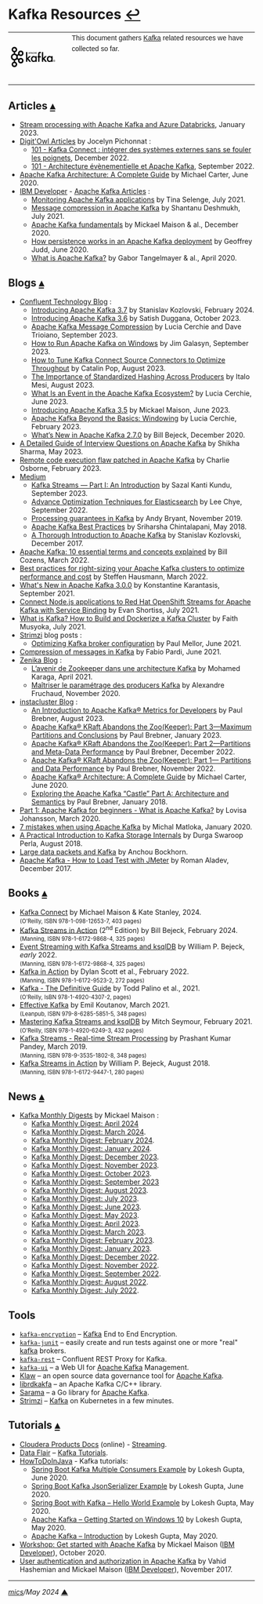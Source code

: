 # <span id="top">Kafka Resources</span> <span style="size:30%;"><a href="README.md">↩</a></span>

<table style="font-family:Helvetica,Arial;line-height:1.6;">
  <tr>
  <td style="border:0;padding:0 10px 0 0;min-width:120px;"><a href="https://kafka.apache.org/"><img src="./docs/images/apache-kafka.png" width="100" alt="Kafka project"/></a></td>
  <td style="border:0;padding:0;vertical-align:text-top;">This document gathers <a href="https://kafka.apache.org/" rel="external">Kafka</a> related resources we have collected so far.
  </td>
  </tr>
</table>

## <span id="articles">Articles</span> [**&#x25B4;**](#top)

- [Stream processing with Apache Kafka and Azure Databricks](https://learn.microsoft.com/en-us/azure/databricks/structured-streaming/kafka), January 2023.
- [Digit'Owl Articles](https://fr.linkedin.com/today/author/jocelyn-pichonnat) by Jocelyn Pichonnat :
  - [101 - Kafka Connect : intégrer des systèmes externes sans se fouler les poignets][article_pichonnat_202212], December 2022.
  - [101 - Architecture évènementielle et Apache Kafka][article_pichonnat_202209], September 2022.
- [Apache Kafka Architecture: A Complete Guide][article_carter] by Michael Carter, June 2020.
- [IBM Developer](https://developer.ibm.com/) - [Apache Kafka Articles](https://developer.ibm.com/components/kafka/articles/) :
  - [Monitoring Apache Kafka applications](https://developer.ibm.com/articles/monitoring-apache-kafka-apps/) by Tina Selenge, July 2021.
  - [Message compression in Apache Kafka](https://developer.ibm.com/articles/benefits-compression-kafka-messaging/) by Shantanu Deshmukh, July 2021.
  - [Apache Kafka fundamentals](https://developer.ibm.com/articles/event-streams-kafka-fundamentals/) by Mickael Maison &amp; al., December 2020.
  - [How persistence works in an Apache Kafka deployment](https://developer.ibm.com/articles/how-persistence-works-in-apache-kafka/) by Geoffrey Judd, June 2020.
  - [What is Apache Kafka?](https://developer.ibm.com/articles/an-introduction-to-apache-kafka/) by Gabor Tangelmayer &amp; al., April 2020.

## <span id="blogs">Blogs</span> [**&#x25B4;**](#top)

- [Confluent Technology Blog](https://www.confluent.io/blog/area/technology/) :
  - [Introducing Apache Kafka 3.7](https://www.confluent.io/blog/introducing-apache-kafka-3-7/) by Stanislav Kozlovski, February 2024.
  - [Introducing Apache Kafka 3.6](https://www.confluent.io/blog/introducing-apache-kafka-3-6/) by Satish Duggana, October 2023.
  - [Apache Kafka Message Compression](https://www.confluent.io/blog/apache-kafka-message-compression/) by Lucia Cerchie and Dave Trioiano, September 2023.
  - [How to Run Apache Kafka on Windows](https://www.confluent.io/blog/set-up-and-run-kafka-on-windows-linux-wsl-2/) by Jim Galasyn, September 2023.
  - [How to Tune Kafka Connect Source Connectors to Optimize Throughput](https://www.confluent.io/blog/how-to-increase-throughput-on-kafka-connect-source-connectors/)
 by Catalin Pop, August 2023.
  - [The Importance of Standardized Hashing Across Producers](https://www.confluent.io/blog/standardized-hashing-across-java-and-non-java-producers/) by Italo Mesi, August 2023.
  - [What Is an Event in the Apache Kafka Ecosystem?](https://www.confluent.io/blog/what-is-an-event-in-the-apache-kafka-ecosystem/) by Lucia Cerchie, June 2023.
  - [Introducing Apache Kafka 3.5](https://www.confluent.io/blog/introducing-apache-kafka-3-5/) by Mickael Maison, June 2023.
  - [Apache Kafka Beyond the Basics: Windowing](https://www.confluent.io/blog/windowing-in-kafka-streams/) by Lucia Cerchie, February 2023.
  - [What’s New in Apache Kafka 2.7.0](https://www.confluent.io/blog/apache-kafka-2-7-features-updates-improvements/) by Bill Bejeck, December 2020.
- [A Detailed Guide of Interview Questions on Apache Kafka](https://www.analyticsvidhya.com/blog/2023/04/a-detailed-guide-of-interview-questions-on-apache-kafka/) by Shikha Sharma, May 2023.
- [Remote code execution flaw patched in Apache Kafka](https://portswigger.net/daily-swig/remote-code-execution-flaw-patched-in-apache-kafka) by Charlie Osborne, February 2023.
- [Medium](https://medium.com/search?q=Elasticsearch)
  - [Kafka Streams — Part I: An Introduction][blog_kundu_1] by Sazal Kanti Kundu, September 2023.
  - [Advance Optimization Techniques for Elasticsearch][blog_chye] by Lee Chye, September 2022.
  - [Processing guarantees in Kafka][blog_bryant] by Andy Bryant, November 2019.
  - [Apache Kafka Best Practices][blog_chintalapani] by Sriharsha Chintalapani, May 2018.
  - [A Thorough Introduction to Apache Kafka][blog_kozlovski] by Stanislav Kozlovski, December 2017.
- [Apache Kafka: 10 essential terms and concepts explained][blog_cozens] by Bill Cozens, March 2022.
- [Best practices for right-sizing your Apache Kafka clusters to optimize performance and cost][blog_hausmann] by Steffen Hausmann, March 2022.
- [What's New in Apache Kafka 3.0.0][blog_kafka3] by Konstantine Karantasis, September 2021.
- [Connect Node.js applications to Red Hat OpenShift Streams for Apache Kafka with Service Binding][blog_shortiss] by Evan Shortiss, July 2021.
- [What is Kafka? How to Build and Dockerize a Kafka Cluster][blog_musyoka] by Faith Musyoka, July 2021.
- [Strimzi](https://strimzi.io/blog/) blog posts :
  - [Optimizing Kafka broker configuration][blog_mellor] by Paul Mellor, June 2021.
- [Compression of messages in Kafka][blog_pardi] by Fabio Pardi, June 2021.
- [Zenika Blog](https://blog.zenika.com/?s=kafka) :
  - [L’avenir de Zookeeper dans une architecture Kafka](https://blog.zenika.com/2021/04/07/lavenir-de-zookeeper-dans-une-architecture-kafka/) by Mohamed Karaga, April 2021.
  - [Maîtriser le paramétrage des producers Kafka](https://blog.zenika.com/2020/11/04/maitriser-le-parametrage-des-producers-kafka/) by Alexandre Fruchaud, November 2020.
- [instacluster Blog](https://www.instaclustr.com/blog/category/technical/kafka/) :
  - [An Introduction to Apache Kafka® Metrics for Developers](https://www.instaclustr.com/blog/an-introduction-to-apache-kafka-metrics-for-developers/) by Paul Brebner, August 2023.
  - [Apache Kafka® KRaft Abandons the Zoo(Keeper): Part 3—Maximum Partitions and Conclusions](https://www.instaclustr.com/blog/apache-kafka-kraft-abandons-the-zookeeper-part-3-maximum-partitions-and-conclusions/) by Paul Brebner, January 2023.
  - [Apache Kafka® KRaft Abandons the Zoo(Keeper): Part 2—Partitions and Meta-Data Performance](https://www.instaclustr.com/blog/apache-kafka-kraft-abandons-the-zookeeper-part-2-partitions-and-meta-data-performance/) by Paul Brebner, December 2022.
  - [Apache Kafka® KRaft Abandons the Zoo(Keeper): Part 1— Partitions and Data Performance](https://www.instaclustr.com/blog/apache-kafka-kraft-abandons-the-zookeeper-part-1-partitions-and-data-performance/) by Paul Brebner, November 2022.
  - [Apache Kafka® Architecture: A Complete Guide][blog_carter] by Michael Carter, June 2020.
  - [Exploring the Apache Kafka “Castle” Part A: Architecture and Semantics](blog_brebner) by Paul Brebner, January 2018.
- [Part 1: Apache Kafka for beginners - What is Apache Kafka?][blog_johansson] by Lovisa Johansson, March 2020.
- [7 mistakes when using Apache Kafka][blog_matloka] by Michal Matloka, January 2020.
- [A Practical Introduction to Kafka Storage Internals][blog_perla] by Durga Swaroop Perla, August 2018.
- [Large data packets and Kafka][blog_bockhorn] by Anchou Bockhorn.
- [Apache Kafka - How to Load Test with JMeter][blog_aladev] by Roman Aladev, December 2017.

## <span id="books">Books</span> [**&#x25B4;**](#top)

- [Kafka Connect][book_maison] by Michael Maison &amp; Kate Stanley, 2024.<br/><span style="font-size:80%;">(O'Reilly, ISBN 978-1-098-12653-7, 403 pages)</span>
- [Kafka Streams in Action][book_bejeck] (2<sup>nd</sup> Edition) by Bill Bejeck, February 2024.<br/><span style="font-size:80%;">(Manning, ISBN  978-1-6172-9868-4, 325 pages)</span>
- [Event Streaming with Kafka Streams and ksqlDB][book_bejeck_event] by William P. Bejeck, *early* 2022.<br/><span style="font-size:80%;">(Manning, ISBN 978-1-6172-9868-4, 325 pages)</span>
- [Kafka in Action][book_scott] by Dylan Scott et al., February 2022.<br/><span style="font-size:80%;">(Manning, ISBN 978-1-6172-9523-2, 272 pages)</span>
- [Kafka - The Definitive Guide][book_palino] by Todd Palino et al., 2021.<br/><span style="font-size:80%;">(O'Reilly, IsBN 978-1-4920-4307-2, pages)</span>
- [Effective Kafka][book_koutanov] by Emil Koutanov, March 2021.<br/><span style="font-size:80%;">(Leanpub, ISBN 979-8-6285-5851-5, 348 pages)</span>
- [Mastering Kafka Streams and ksqlDB][book_seymour] by Mitch Seymour, February 2021.<br/><span style="font-size:80%;">(O'Reilly, ISBN 978-1-4920-6249-3, 432 pages)</span>
- [Kafka Streams - Real-time Stream Processing][book_pandey] by Prashant Kumar Pandey, March 2019.<br/><span style="font-size:80%;">(Manning, ISBN 978-9-3535-1802-8, 348 pages)</span>
- [Kafka Streams in Action][book_bejeck] by William P. Bejeck, August 2018.<br/><span style="font-size:80%;">(Manning, ISBN 978-1-6172-9447-1, 280 pages)</span>

## <span id="news">News</span> [**&#x25B4;**](#top)

- [Kafka Monthly Digests](https://developers.redhat.com/author/mickael-maison) by Mickael Maison :
  - [Kafka Monthly Digest: April 2024](https://developers.redhat.com/blog/2024/05/02/kafka-monthly-digest-april-2024.)
  - [Kafka Monthly Digest: March 2024](https://developers.redhat.com/blog/2024/03/29/kafka-monthly-digest-march-2024).
  - [Kafka Monthly Digest: February 2024](https://developers.redhat.com/blog/2024/03/01/kafka-monthly-digest-february-2024).
  - [Kafka Monthly Digest: January 2024][news_maison_202401].
  - [Kafka Monthly Digest: December 2023][news_maison_202312].
  - [Kafka Monthly Digest: November 2023][news_maison_202311].
  - [Kafka Monthly Digest: October 2023](https://developers.redhat.com/blog/2023/11/02/kafka-monthly-digest-october-2023).
  - [Kafka Monthly Digest: September 2023](https://developers.redhat.com/blog/2023/10/02/kafka-monthly-digest-september-2023)
  - [Kafka Monthly Digest: August 2023](https://developers.redhat.com/blog/2023/09/01/kafka-monthly-digest-august-2023). 
  - [Kafka Monthly Digest: July 2023](https://developers.redhat.com/blog/2023/07/31/kafka-monthly-digest-july-2023).
  - [Kafka Monthly Digest: June 2023](https://developers.redhat.com/blog/2023/07/03/kafka-monthly-digest-june-2023).
  - [Kafka Monthly Digest: May 2023](https://developers.redhat.com/blog/2023/05/31/kafka-monthly-digest-may-2023).
  - [Kafka Monthly Digest: April 2023](https://developers.redhat.com/blog/2023/05/01/kafka-monthly-digest-april-2023).
  - [Kafka Monthly Digest: March 2023](https://developers.redhat.com/blog/2023/04/03/kafka-monthly-digest-march-2023).
  - [Kafka Monthly Digest: February 2023](https://developers.redhat.com/blog/2023/03/01/kafka-monthly-digest-february-2023).
  - [Kafka Monthly Digest: January 2023](https://developers.redhat.com/blog/2023/02/01/kafka-monthly-digest-january-2023).
  - [Kafka Monthly Digest: December 2022](https://developers.redhat.com/blog/2023/01/03/kafka-monthly-digest-december-2022).
  - [Kafka Monthly Digest: November 2022](https://developers.redhat.com/blog/2022/12/05/kafka-monthly-digest-november-2022).
  - [Kafka Monthly Digest: September 2022](https://developers.redhat.com/blog/2022/10/05/kafka-monthly-digest-september-2022).
  - [Kafka Monthly Digest: August 2022](https://developers.redhat.com/articles/2022/09/13/kafka-monthly-digest-august-2022).
  - [Kafka Monthly Digest: July 2022](https://developers.redhat.com/articles/2022/08/04/kafka-monthly-digest-july-2022).

## <span id="tools">Tools</span>

- [`kafka-encryption`](https://github.com/QuickSign/kafka-encryption) &ndash; [Kafka] End to End Encryption.
- [`kafka-junit`](https://github.com/salesforce/kafka-junit) &ndash; easily create and run tests against one or more "real" [kafka] brokers.
- [`kafka-rest`](https://github.com/confluentinc/kafka-rest) &ndash; Confluent REST Proxy for Kafka.
- [`kafka-ui`](https://github.com/provectus/kafka-ui) &ndash; a Web UI for [Apache Kafka][kafka] Management.
- [Klaw](https://www.klaw-project.io/) &ndash; an open source data governance tool for [Apache Kafka][kafka].
- [librdkakfa](https://github.com/confluentinc/librdkafka) &ndash; an Apache Kafka C/C++ library.
- [Sarama](https://github.com/Shopify/sarama) &ndash; a Go library for [Apache Kafka][kafka].
- [Strimzi](https://strimzi.io/) &ndash; [Kafka] on Kubernetes in a few minutes.

## <span id="tutorials">Tutorials</span> [**&#x25B4;**](#top)

- [Cloudera Products Docs][cloudera_docs] (online) - [Streaming](https://docs.cloudera.com/runtime/7.2.10/howto-streaming.html).
- [Data Flair](https://data-flair.training/) &ndash; [Kafka Tutorials](https://data-flair.training/blogs/kafka-tutorials-home/).
- [HowToDoInJava](https://howtodoinjava.com/) - Kafka tutorials:
  - [Spring Boot Kafka Multiple Consumers Example](https://howtodoinjava.com/kafka/multiple-consumers-example/) by Lokesh Gupta, June 2020.
  - [Spring Boot Kafka JsonSerializer Example](https://howtodoinjava.com/kafka/spring-boot-jsonserializer-example/) by Lokesh Gupta, June 2020.
  - [Spring Boot with Kafka – Hello World Example](https://howtodoinjava.com/kafka/spring-boot-with-kafka/) by Lokesh Gupta, May 2020.
  - [Apache Kafka – Getting Started on Windows 10](https://howtodoinjava.com/kafka/getting-started-windows-10/) by Lokesh Gupta, May 2020.
  - [Apache Kafka – Introduction](https://howtodoinjava.com/kafka/tutorial-introduction/) by Lokesh Gupta, May 2020.
- [Workshop: Get started with Apache Kafka][tutorial_maison] by Mickael Maison ([IBM Developer](https://developer.ibm.com/)), October 2020.
- [User authentication and authorization in Apache Kafka][tutorial_hashemian] by Vahid Hashemian and Mickael Maison ([IBM Developer](https://developer.ibm.com/)), November 2017.

***

*[mics](https://lampwww.epfl.ch/~michelou/)/May 2024* [**&#9650;**](#top)
<span id="bottom">&nbsp;</span>

<!-- link refs -->

[article_carter]: https://www.instaclustr.com/apache-kafka-architecture/
[article_pichonnat_202209]: https://www.linkedin.com/pulse/101-architecture-%C3%A9v%C3%A8nementielle-et-apache-kafka-jocelyn-pichonnat/
[article_pichonnat_202212]: https://fr.linkedin.com/pulse/101-kafka-connect-int%C3%A9grer-des-syst%C3%A8mes-externes-sans-pichonnat
[blog_aladev]: https://www.blazemeter.com/blog/apache-kafka-how-to-load-test-with-jmeter
[blog_bockhorn]: https://ipt.ch/en/impuls/large-data-packets-and-kafka
[blog_brebner]: https://www.instaclustr.com/blog/exploring-apache-kafka-castle-architecture-semantics/
[blog_bryant]: https://medium.com/@andy.bryant/processing-guarantees-in-kafka-12dd2e30be0e
[blog_carter]: https://www.instaclustr.com/blog/apache-kafka-architecture/
[blog_chintalapani]: https://medium.com/real-time-streaming/apache-kafka-best-practices-d9fac5c483c0
[blog_chye]: https://medium.com/csit-tech-blog/advance-optimization-techniques-for-elasticsearch-b728f59b70cc
[blog_cozens]: https://www.redhat.com/en/blog/apache-kafka-10-essential-terms-and-concepts-explained
[blog_hausmann]: https://aws.amazon.com/fr/blogs/big-data/best-practices-for-right-sizing-your-apache-kafka-clusters-to-optimize-performance-and-cost/
[blog_johansson]: https://www.cloudkarafka.com/blog/part1-kafka-for-beginners-what-is-apache-kafka.html
[blog_kafka3]: https://blogs.apache.org/kafka/entry/what-s-new-in-apache6
[blog_kozlovski]: https://betterprogramming.pub/thorough-introduction-to-apache-kafka-6fbf2989bbc1
[blog_kundu_1]: https://medium.com/@sazalkanti/kafka-streams-part-i-an-introduction-a8645534923
[blog_matloka]: https://blog.softwaremill.com/7-mistakes-when-using-apache-kafka-44358cd9cd6
[blog_mellor]: https://strimzi.io/blog/2021/06/08/broker-tuning/
[blog_musyoka]: https://www.section.io/engineering-education/what-is-kafka-how-to-build-and-dockerize-a-kafka-cluster/
[blog_pardi]: https://www.cloudkarafka.com/blog/compression-of-messages-in-kafka.html
[blog_perla]: https://medium.com/@durgaswaroop/a-practical-introduction-to-kafka-storage-internals-d5b544f6925f
[blog_shortiss]: https://developers.redhat.com/articles/2021/07/27/connect-nodejs-applications-red-hat-openshift-streams-apache-kafka-service
[blog_xxx]: https://www.blazemeter.com/blog/apache-kafka-how-to-load-test-with-jmeter
[book_bejeck]: https://www.manning.com/books/kafka-streams-in-action
[book_bejeck2]: https://www.manning.com/books/kafka-streams-in-action-second-edition
[book_bejeck_event]: https://www.manning.com/books/event-streaming-with-kafka-streams-and-ksqldb
[book_koutanov]: https://leanpub.com/effectivekafka
[book_maison]: https://www.oreilly.com/library/view/kafka-connect/9781098126520/
[book_palino]: https://www.oreilly.com/library/view/kafka-the-definitive/9781492043072/
[book_pandey]: https://www.amazon.com/Kafka-Streams-Real-time-Stream-Processing-ebook/dp/B07NNBTYS3
[book_scott]: https://www.manning.com/books/kafka-in-action
[book_seymour]: https://www.oreilly.com/library/view/mastering-kafka-streams/9781492062486/
[cloudera_docs]: https://docs.cloudera.com/
[kafka]: https://kafka.apache.org/
[news_maison_202311]: https://developers.redhat.com/blog/2023/11/29/kafka-monthly-digest-november-2023
[news_maison_202312]: https://developers.redhat.com/blog/2023/12/22/kafka-monthly-digest-december-2023
[news_maison_202401]: https://developers.redhat.com/blog/2024/01/31/kafka-monthly-digest-january-2024
[tutorial_hashemian]: https://developer.ibm.com/tutorials/kafka-authn-authz/
[tutorial_maison]: https://developer.ibm.com/tutorials/get-started-with-apache-kafka/
